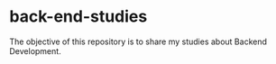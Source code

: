 # back-end-studies
The objective of this repository is to share my studies about Backend Development.
